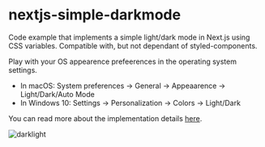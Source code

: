 # nextjs-simple-darkmode

Code example that implements a simple light/dark mode in Next.js using CSS variables. Compatible with, but not dependant of styled-components.

Play with your OS appearence prefeerences in the operating system settings.

- In macOS: System preferences → General → Appeaarence → Light/Dark/Auto Mode
- In Windows 10: Settings → Personalization → Colors → Light/Dark

You can read more about the implementation details [here](https://mamuso.dev/post/2021-03-27-dark-mode-nextjs-cssvars).

![darklight](https://user-images.githubusercontent.com/3992/112713564-ff07c200-8e92-11eb-9797-ff454badc785.gif)
